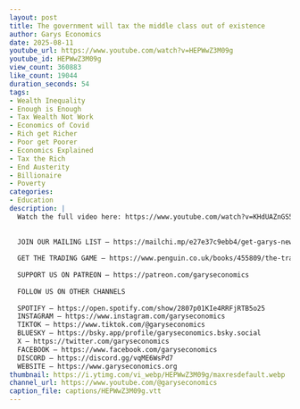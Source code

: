 ```yaml
---
layout: post
title: The government will tax the middle class out of existence
author: Garys Economics
date: 2025-08-11
youtube_url: https://www.youtube.com/watch?v=HEPWwZ3M09g
youtube_id: HEPWwZ3M09g
view_count: 360883
like_count: 19044
duration_seconds: 54
tags:
- Wealth Inequality
- Enough is Enough
- Tax Wealth Not Work
- Economics of Covid
- Rich get Richer
- Poor get Poorer
- Economics Explained
- Tax the Rich
- End Austerity
- Billionaire
- Poverty
categories:
- Education
description: |
  Watch the full video here: https://www.youtube.com/watch?v=KHdUAZnGS50 
  
  
  JOIN OUR MAILING LIST – https://mailchi.mp/e27e37c9ebb4/get-garys-new-newsletter
  
  GET THE TRADING GAME – https://www.penguin.co.uk/books/455809/the-trading-game-by-stevenson-gary/9781802062731 
  
  SUPPORT US ON PATREON – https://patreon.com/garyseconomics
  
  FOLLOW US ON OTHER CHANNELS
  
  SPOTIFY – https://open.spotify.com/show/2807p01KIe4RRFjRTB5o25
  INSTAGRAM – https://www.instagram.com/garyseconomics
  TIKTOK – https://www.tiktok.com/@garyseconomics
  BLUESKY – https://bsky.app/profile/garyseconomics.bsky.social
  X – https://twitter.com/garyseconomics
  FACEBOOK – https://www.facebook.com/garyseconomics
  DISCORD – https://discord.gg/vqME6WsPd7
  WEBSITE – https://www.garyseconomics.org
thumbnail: https://i.ytimg.com/vi_webp/HEPWwZ3M09g/maxresdefault.webp
channel_url: https://www.youtube.com/@garyseconomics
caption_file: captions/HEPWwZ3M09g.vtt
---
```

